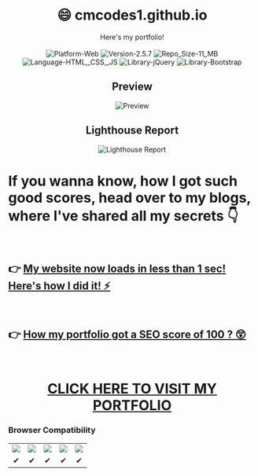<h1 align="center">😄 cmcodes1.github.io</h1>
<p align="center">
	Here's my portfolio!<br/><br/>
	<img src="https://img.shields.io/badge/Platform-Web-brightgreen.svg" alt="Platform-Web"/>
	<img src="https://img.shields.io/badge/Version-3.0-green.svg" alt="Version-2.5.7"/>
	<img src="https://img.shields.io/badge/Repo_Size-11_MB-orange.svg" alt="Repo_Size-11_MB"/>
	<img src="https://img.shields.io/badge/Languages-HTML,_CSS,_JS-red.svg" alt="Language-HTML,_CSS,_JS"/>
	<img src="https://img.shields.io/badge/Library-jQuery-0769ad.svg" alt="Library-jQuery"/>
	<img src="https://img.shields.io/badge/Framework-Bootstrap-563d7c.svg" alt="Library-Bootstrap"/>
	<h2 align="center">Preview</h2>
	<p align="center"><img src="https://github.com/cmcodes1/cmcodes1.github.io/blob/master/preview.gif" alt="Preview"/></p>
	<h2 align="center">Lighthouse Report</h2>
	<p align="center"><img src="https://github.com/cmcodes1/cmcodes1.github.io/blob/master/lighthouse_report.png" alt="Lighthouse Report"/></p>
</p>

<h1>If you wanna know, how I got such good scores, head over to my blogs, where I've shared all my secrets 👇</h1>
<br/>
<h2> 👉 <a href="https://dev.to/cmcodes/my-website-now-loads-in-less-than-2-sec-here-s-how-i-did-it-hoj">My website now loads in less than 1 sec! Here's how I did it! ⚡</a></h2>
<br/>
<h2> 👉 <a href="https://dev.to/cmcodes/how-my-portfolio-got-a-seo-score-of-100-456c">How my portfolio got a SEO score of 100 ? 😲</a></h2>
<br/>

<h1 align="center"><a href="http://www.cmcodes.in/">CLICK HERE TO VISIT MY PORTFOLIO</a></h1>

<h3> Browser Compatibility </h3>
<table>
  <tr align="center">
    <td> <img src="https://raw.github.com/alrra/browser-logos/master/src/chrome/chrome_48x48.png" /> </td>
    <td> <img src="https://raw.github.com/alrra/browser-logos/master/src/firefox/firefox_48x48.png" /> </td>
    <td> <img src="https://raw.github.com/alrra/browser-logos/master/src/edge/edge_48x48.png" /> </td>
    <td> <img src="https://raw.github.com/alrra/browser-logos/master/src/safari/safari_48x48.png" /> </td>
    <td> <img src="https://raw.github.com/alrra/browser-logos/master/src/opera/opera_48x48.png" /> </td>
  </tr>
  <tr align="center">
    <td> ✔ </td>
    <td> ✔ </td>
    <td> ✔ </td>
    <td> ✔ </td>
    <td> ✔ </td>
  </tr>
</table>

